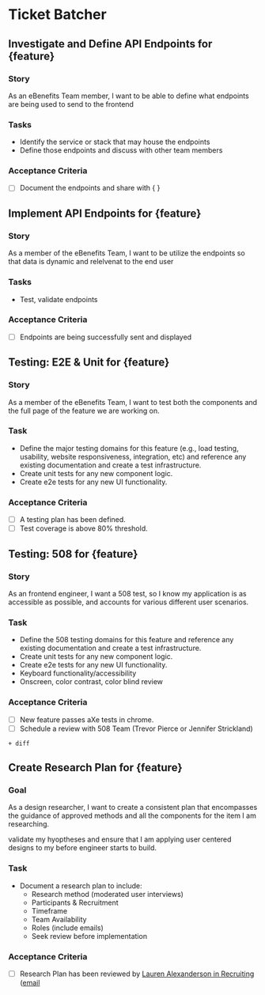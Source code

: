 # Ticket Batcher

## Investigate and Define API Endpoints for {feature}
### Story
As an eBenefits Team member, I want to be able to define what endpoints are being used to send to the frontend

### Tasks
- Identify the service or stack that may house the endpoints
- Define those endpoints and discuss with other team members

### Acceptance Criteria
- [ ] Document the endpoints and share with { }

## Implement API Endpoints for {feature}
### Story
As a member of the eBenefits Team, I want to be utilize the endpoints so that data is dynamic and relelvenat to the end user

### Tasks
- Test, validate endpoints

### Acceptance Criteria
- [ ] Endpoints are being successfully sent and displayed

## Testing: E2E & Unit for {feature}
### Story
As a member of the eBenefits Team, I want to test both the components and the full page of the feature we are working on.

### Task
- Define the major testing domains for this feature (e.g., load testing, usability, website responsiveness, integration, etc) and reference any existing documentation and create a test infrastructure.
- Create unit tests for any new component logic.
- Create e2e tests for any new UI functionality. 

### Acceptance Criteria
- [ ] A testing plan has been defined.
- [ ] Test coverage is above 80% threshold.

## Testing: 508 for {feature}
### Story
As an frontend engineer, I want a 508 test, so I know my application is as accessible as possible, and accounts for various different user scenarios. 

### Task
- Define the 508 testing domains for this feature and reference any existing documentation and create a test infrastructure.
- Create unit tests for any new component logic.
- Create e2e tests for any new UI functionality. 
- Keyboard functionality/accessibility
- Onscreen, color contrast, color blind review

### Acceptance Criteria
- [ ] New feature passes aXe tests in chrome.
- [ ] Schedule a review with 508 Team (Trevor Pierce or Jennifer Strickland) 

```
+ diff
```
## Create Research Plan for {feature}
### Goal
As a design researcher, I want to create a consistent plan that encompasses the guidance of approved methods and all the components for the item I am researching.

validate my hyoptheses and ensure that I am applying user centered designs to my before engineer starts to build. 

### Task
- Document a research plan to include:
  - Research method (moderated user interviews)
  - Participants & Recruitment
  - Timeframe
  - Team Availability
  - Roles (include emails)
  - Seek review before implementation
  
### Acceptance Criteria
- [ ] Research Plan has been reviewed by [Lauren Alexanderson in Recruiting](https://dsva.slack.com/team/U772MC9BQ) ([email](mailto:lauren.alexanderson@va.gov)
